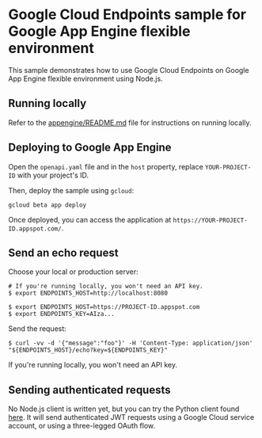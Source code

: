 # Google Cloud Endpoints sample for Google App Engine flexible environment

This sample demonstrates how to use Google Cloud Endpoints on Google App Engine
flexible environment using Node.js.

## Running locally

Refer to the [appengine/README.md](../README.md) file for instructions on
running locally.

## Deploying to Google App Engine

Open the `openapi.yaml` file and in the `host` property, replace
`YOUR-PROJECT-ID` with your project's ID.

Then, deploy the sample using `gcloud`:

    gcloud beta app deploy

Once deployed, you can access the application at `https://YOUR-PROJECT-ID.appspot.com/`.

## Send an echo request

Choose your local or production server:

```
# If you're running locally, you won't need an API key.
$ export ENDPOINTS_HOST=http://localhost:8080

$ export ENDPOINTS_HOST=https://PROJECT-ID.appspot.com
$ export ENDPOINTS_KEY=AIza...
```

Send the request:

```
$ curl -vv -d '{"message":"foo"}' -H 'Content-Type: application/json' "${ENDPOINTS_HOST}/echo?key=${ENDPOINTS_KEY}"
```

If you're running locally, you won't need an API key.

## Sending authenticated requests

No Node.js client is written yet, but you can try the Python client found [here][python-client].
It will send authenticated JWT requests using a Google Cloud service account, or using a three-legged OAuth flow.

[python-client]: https://github.com/GoogleCloudPlatform/python-docs-samples/tree/master/endpoints/getting-started/clients/google-jwt-client.py
